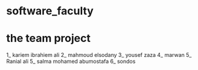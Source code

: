 # software_faculty

# **the team project**
1_ kariem ibrahiem ali 
2_ mahmoud elsodany
3_ yousef zaza 
4_ marwan 
5_ Ranial ali
5_ salma mohamed abumostafa
6_ sondos

